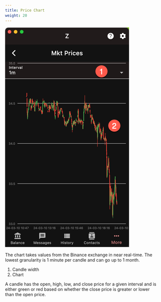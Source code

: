 ```yaml
---
title: Price Chart
weight: 20
---
```


![Market Price](2024-03-10_19-56-32.png)

The chart takes values from the Binance exchange
in near real-time. The lowest granularity is
1 minute per candle and can go up to 1 month.

1. Candle width
1. Chart

A candle has the open, high, low, and close
price for a given interval and is either
green or red based on whether the close
price is greater or lower than the open price.

